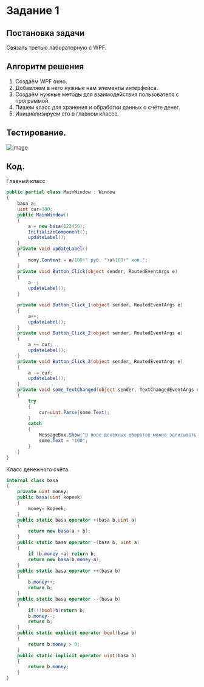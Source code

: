 # Задание 1
## Постановка задачи
Связать третью лабораторную с WPF.
## Алгоритм решения
1. Создаём WPF окно.
2. Добавляем в него нужные нам элементы интерфейса.
3. Создаём нужные методы для взаимодействия пользователя с программой.
4. Пишем класс для хранения и обработки данных о счёте денег.
5. Инициализируем его в главном классе.
## Тестирование.
![image](https://github.com/user-attachments/assets/29098098-bb1f-4add-a504-946baf6b1365)

## Код.
Главный класс
```c#
public partial class MainWindow : Window
{
    basa a;
    uint cur=100;
    public MainWindow()
    {
        a = new basa(123456);
        InitializeComponent();
        updateLabel();
    }
    private void updateLabel()
    {
        mony.Content = a/100+" руб. "+a%100+" коп.";
    }
    private void Button_Click(object sender, RoutedEventArgs e)
    {
        a--;
        updateLabel();
    }

    private void Button_Click_1(object sender, RoutedEventArgs e)
    {
        a++;
        updateLabel();
    }
    private void Button_Click_2(object sender, RoutedEventArgs e)
    {
        a += cur;
        updateLabel();
    }
    private void Button_Click_3(object sender, RoutedEventArgs e)
    {
        a -= cur;
        updateLabel();
    }
    private void some_TextChanged(object sender, TextChangedEventArgs e)
    {
        try
        {
            cur=uint.Parse(some.Text);
        }
        catch
        {
            MessageBox.Show("В поле денежных оборотов можно записывать только целые положительные числа обозначающие копейки","Error#pishikopeyki",MessageBoxButton.OK,MessageBoxImage.Error);
            some.Text = "100";
        }
    }
}
```
Класс денежного счёта.
```C#
internal class basa
{
    private uint money;
    public basa(uint kopeek)
    {
        money= kopeek;
    }
    public static basa operator +(basa b,uint a)
    {
        return new basa(a + b);
    }
    public static basa operator -(basa b, uint a)
    {
        if (b.money <a) return b;
        return new basa(b.money-a);
    }
    public static basa operator ++(basa b)
    {
        b.money++;
        return b;
    }
    public static basa operator --(basa b)
    {
        if(!(bool)b)return b;
        b.money--;
        return b;
    }
    public static explicit operator bool(basa b)
    {
        return b.money > 0;
    }
    public static implicit operator uint(basa b)
    {
        return b.money;
    }
}
```
